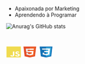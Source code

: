 - Apaixonada por Marketing
- Aprendendo à Programar
  
![Anurag's GitHub stats](https://github-readme-stats.vercel.app/api?username=Beatriz-Dias523&show_icons=true&theme=radical)
##
<div style="display: inline_block"><br>
<img align="center" alt="IconJs" height="30" width="40" src="https://raw.githubusercontent.com/devicons/devicon/master/icons/javascript/javascript-plain.svg">
  <img align="center" alt="IconHtml5" height="30" width="40" src="https://raw.githubusercontent.com/devicons/devicon/master/icons/html5/html5-original.svg">
  <img align="center" alt="IconCss3" height="30" width="40" src="https://raw.githubusercontent.com/devicons/devicon/master/icons/css3/css3-original.svg">
  </div>
